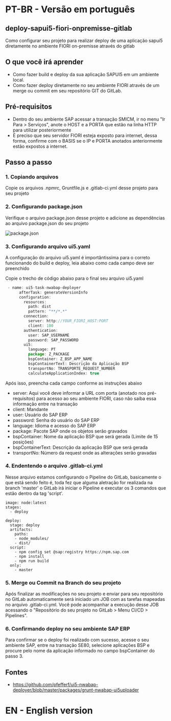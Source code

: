 # PT-BR - Versão em português

## deploy-sapui5-fiori-onpremisse-gitlab
Como configurar seu projeto para realizar deploy de uma aplicação sapui5 diretamente no ambiente FIORI on-premisse através do gitlab

## O que você irá aprender
* Como fazer build e deploy da sua aplicação SAPUI5 em um ambiente local.
* Como fazer deploy diretamente no seu ambiente FIORI através de um merge ou commit em seu repositório GIT do GitLab.

## Pré-requisitos
* Dentro do seu ambiente SAP acessar a transação SMICM, ir no menu "Ir Para > Serviços", anote o HOST e a PORTA que estão na linha HTTP para utilizar posteriormente
* É preciso que seu servidor FIORI esteja exposto para internet, dessa forma, confirme com o BASIS se o IP e PORTA anotados anteriormente estão expostos a internet.

## Passo a passo

### 1. Copiando arquivos
Copie os arquivos .npmrc, Gruntfile.js e .gitlab-ci.yml desse projeto para seu projeto

### 2. Configurando package.json
Verifique o arquivo package.json desse projeto e adicione as dependências ao arquivo package.json do seu projeto

![package.json](https://github.com/MLDOliveira/deploy-sapui5-fiori-onpremisse/blob/master/webapp/images/package-json.png)

### 3. Configurando arquivo ui5.yaml
A configuração do arquivo ui5.yaml é importântissíma para o correto funcionando do build e deploy, leia abaixo como cada campo deve ser preenchido

Copie o trecho de código abaixo para o final seu arquivo ui5.yaml

```javascript
 - name: ui5-task-nwabap-deployer
      afterTask: generateVersionInfo
      configuration: 
        resources:
          path: dist
          pattern: "**/*.*"
        connection:
          server: http://YOUR_FIORI_HOST:PORT
          client: 100
        authentication:
          user: SAP_USERNAME
          password: SAP_PASSWORD
        ui5:
          language: PT
          package: Z_PACKAGE
          bspContainer: Z_BSP_APP_NAME
          bspContainerText: Descrição da Aplicação BSP
          transportNo: TRANSPORTE_REQUEST_NUMBER
          calculateApplicationIndex: true
```

Após isso, preencha cada campo conforme as instruções abaixo

* server: Aqui você deve informar a URL com porta (anotado nos pré-requisitos) para acesso ao seu ambiente FIORI, caso não saiba essa informação entre na transação 
* client: Mandante
* user: Usuário do SAP ERP
* password: Senha do usuário do SAP ERP
* language: Idioma e acesso do SAP ERP
* package: Pacote SAP onde os objetos serão gravados
* bspContainer: Nome da aplicação BSP que será gerada (Limite de 15 posições)
* bspContainerText: Descrição da aplicação BSP que será gerada
* transportNo: Número da request onde as alterações serão gravadas

### 4. Endentendo o arquivo .gitlab-ci.yml
Nesse arquivo estamos configurando o Pipeline do GitLab, basicamente o que está sendo feito é, toda fez que alguma aletração for realizada na branch 'master' o GitLab irá iniciar o Pipeline e executar os 3 comandos que estão dentro da tag 'script'.

```
image: node:latest
stages:
  - deploy

deploy:
  stage: deploy
  artifacts:
    paths:
    - node_modules/
    - dist/
  script:
    - npm config set @sap:registry https://npm.sap.com
    - npm install
    - npm run build
  only:
    - master
```

### 5. Merge ou Commit na Branch do seu projeto
Após finalizar as modificações no seu projeto e enviar para seu repositório no GitLab automaticamente será iniciado um JOB com as tarefas mapeadas no arquivo .gitlab-ci.yml.
Você pode acompanhar a execução desse JOB acessando o "Repositório do seu projeto no GitLab > Menu CI/CD > Pipelines".

### 6. Confirmando deploy no seu ambiente SAP ERP
Para confirmar se o deploy foi realizado com sucesso, acesse o seu ambiente SAP, entre na transação SE80, selecione aplicações BSP e procure pelo nome da aplicação informado no campo bspContainer do passo 3.

## Fontes
* https://github.com/pfefferf/ui5-nwabap-deployer/blob/master/packages/grunt-nwabap-ui5uploader


# EN - English version




